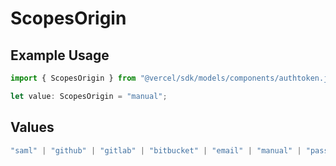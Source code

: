 # ScopesOrigin

## Example Usage

```typescript
import { ScopesOrigin } from "@vercel/sdk/models/components/authtoken.js";

let value: ScopesOrigin = "manual";
```

## Values

```typescript
"saml" | "github" | "gitlab" | "bitbucket" | "email" | "manual" | "passkey" | "otp" | "sms" | "invite"
```
